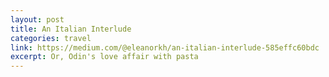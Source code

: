 ```yaml
---
layout: post
title: An Italian Interlude
categories: travel
link: https://medium.com/@eleanorkh/an-italian-interlude-585effc60bdc
excerpt: Or, Odin's love affair with pasta
---
```

